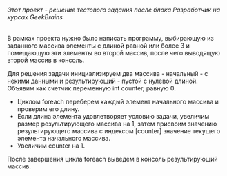 ###### Этот проект - решение тестового задания после блока Разработчик на курсах GeekBrains

В рамках проекта нужно было написать программу, выбирающую из заданного массива элементы с длиной
равной или более 3 и помещающую эти элементы во второй массив, после чего выводящую второй
массив в консоль.

Для решения задачи инициализируем два массива - начальный - с некими данными и результирующий - пустой с нулевой длиной.
Объявим как счетчик переменную int counter, равную 0.

* Циклом foreach переберем каждый элемент начального массива и проверим его длину.
* Если длина элемента удовлетворяет условию задачи, увеличим размер результирующего массива на 1,
  затем присвоим значению результирующего массива с индексом [counter] значение текущего элемента начального массива.
* Увеличим counter на 1.

После завершения цикла foreach выведем в консоль результирующий массив.